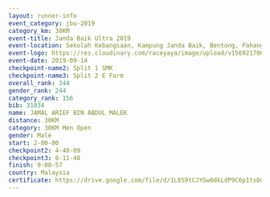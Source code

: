 ```yaml
---
layout: runner-info 
event_category: jbu-2019 
category_km: 30KM 
event-title: Janda Baik Ultra 2019 
event-location: Sekolah Kebangsaan, Kampung Janda Baik, Bentong, Pahang, Malaysia 
event-logo: https://res.cloudinary.com/raceyaya/image/upload/v1569217009/logo/janda-baik_vch1pc.jpg 
event-date: 2019-09-14 
checkpoint-name2: Split 1 SMK 
checkpoint-name3: Split 2 E Farm 
overall_rank: 344
gender_rank: 244
category_rank: 156
bib: 31034
name: JAMAL ARIEF BIN ABDUL MALEK
distance: 30KM
category: 30KM Men Open
gender: Male
start: 2-00-00
checkpoint2: 4-48-09
checkpoint3: 8-11-48
finish: 9-00-57
country: Malaysia
certificate: https://drive.google.com/file/d/1L8S9tCJYGw0dkLdP9C6p1tsDdz80kWhh/view?usp=sharing
---
```

